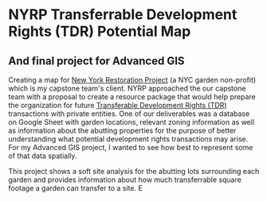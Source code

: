 # NYRP Transferrable Development Rights (TDR) Potential Map 
## And final project for Advanced GIS
Creating a map for [New York Restoration Project](https://www.nyrp.org/en/) (a NYC garden non-profit) which is my capstone team's client. 
NYRP approached the our capstone team with a proposal to create a resource package that would help prepare the organization for future [Transferable Development Rights (TDR)](https://fontanarchitecture.com/air-rights-nyc/) 
transactions with private entities. One of our deliverables was a database on Google Sheet with garden locations, 
relevant zoning information as well as information about the abutting properties for the purpose of better understanding what potential development rights transactions may arise.
For my Advanced GIS project, I wanted to see how best to represent some of that data spatially. 

This project shows a soft site analysis for the abutting lots surrounding each garden and provides information about how much transferrable square footage a garden can transfer to a site. E


